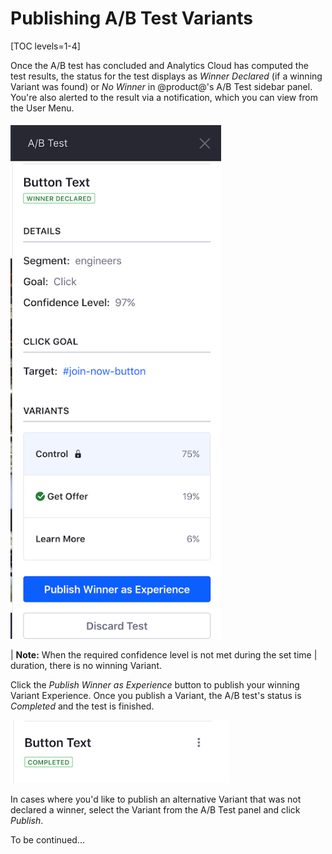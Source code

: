 # Publishing A/B Test Variants

[TOC levels=1-4]

Once the A/B test has concluded and Analytics Cloud has computed the test
results, the status for the test displays as *Winner Declared* (if a winning
Variant was found) or *No Winner* in @product@'s A/B Test sidebar panel. You're
also alerted to the result via a notification, which you can view from the User
Menu.

![Figure 1: If you're satisfied with the A/B test's results, publish the winning Variant.](../../../images-dxp/ab-testing-winner.png)

| **Note:** When the required confidence level is not met during the set time
| duration, there is no winning Variant.

Click the *Publish Winner as Experience* button to publish your winning Variant
Experience. Once you publish a Variant, the A/B test's status is *Completed* and
the test is finished.

![Figure 2: Once you've published a Variant, the A/B test is complete.](../../../images-dxp/ab-test-complete.png)

In cases where you'd like to publish an alternative Variant that was not
declared a winner, select the Variant from the A/B Test panel and click
*Publish*.

To be continued...

